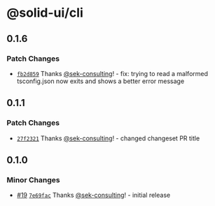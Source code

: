# @solid-ui/cli

## 0.1.6

### Patch Changes

- [`fb2d859`](https://github.com/sek-consulting/solid-ui/commit/fb2d8590ca452eeb9319a7adc621f54d941225f7) Thanks [@sek-consulting](https://github.com/sek-consulting)! - fix: trying to read a malformed tsconfig.json now exits and shows a better error message

## 0.1.1

### Patch Changes

- [`27f2321`](https://github.com/sek-consulting/solid-ui/commit/27f23214bf912ab4ea828a04298503643094f6c6) Thanks [@sek-consulting](https://github.com/sek-consulting)! - changed changeset PR title

## 0.1.0

### Minor Changes

- [#19](https://github.com/sek-consulting/solid-ui-components/pull/19) [`7e69fac`](https://github.com/sek-consulting/solid-ui-components/commit/7e69fac95dc6e3e90ca8f0271ae9a2c5751df0de) Thanks [@sek-consulting](https://github.com/sek-consulting)! - initial release

